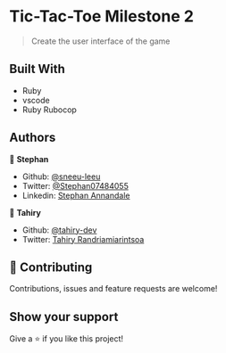 # Tic-Tac-Toe Milestone 2

> Create the user interface of the game

## Built With

- Ruby
- vscode
- Ruby Rubocop

## Authors

👤 **Stephan**

- Github:   [@sneeu-leeu](https://github.com/sneeu-leeu)
- Twitter:  [@Stephan07484055](https://twitter.com/Stephan07484055)
- Linkedin: [Stephan Annandale](https://www.linkedin.com/in/stephan-annandale-a4b4931a9/) 

👤 **Tahiry**

- Github: [@tahiry-dev](https://github.com/tahiry-dev)
- Twitter: [Tahiry Randriamiarintsoa](https://www.linkedin.com/in/tahiry-randriamiarintsoa-2276831b1/)

## 🤝 Contributing

Contributions, issues and feature requests are welcome!


## Show your support

Give a ⭐️ if you like this project!

